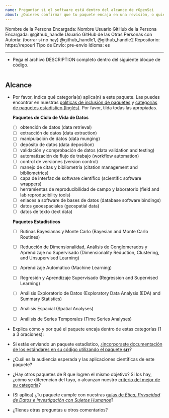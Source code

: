 ```yaml
---
name: Preguntar si el software está dentro del alcance de rOpenSci
about: ¿Quieres confirmar que tu paquete encaja en una revisión, o quieres enviar un paquete estadistico? Usa esta plantilla para obtener una repuesta por parte del equipo editorial en Español (Experimental)
---
```


<!---
A continuación, introduce los valores de (1) el usuario de GitHub de la persona que envía el paquete (sustituyendo "@github_handle") y (2) la URL del repositorio (sustituyendo "https://repourl"). También se pueden especificar valores para otras personas con rol de autoría, sustituyendo "@github_handle1", "@github_handle2" - elimina esto si no lo necesitas. NO BORRAR LOS SÍMBOLOS HTML (todo entre "<!" y ">"). Substituye sólo "@github_handle" y "https://repourl". Este comentario puede ser eliminado una vez que lo hayas leído y comprendido.
--->

Nombre de la Persona Encargada: Nombre
Usuario GitHub de la Persona Encargada: <!--author1-->@github_handle<!--end-author1-->
Usuario GitHub de las Otras Personas con Autoría: (borrar si no hay) <!--author-others-->@github_handle1, @github_handle2<!--end-author-others-->
Repositorio: <!--repourl-->https://repourl<!--end-repourl-->
Tipo de Envio: <!--submission-type-->pre-envio<!--end-submission-type-->
Idioma: <!--language-->es<!--end-language-->

---

-   Pega el archivo DESCRIPTION completo dentro del siguiente bloque de código.

```

```


## Alcance

- Por favor, indica qué categoría(s) aplica(n) a este paquete. Las puedes encontrar en nuestras [políticas de inclusión de paquetes](https://devdevguide.netlify.app/es/softwarereview_policies.es.html#categor%C3%ADas-de-paquetes) y [categorías de paquetes estadistico (Inglés)](https://stats-devguide.ropensci.org/overview.html#overview-categories). Por favor, tilda todas las apropiadas.

     **Paquetes de Ciclo de Vida de Datos**

	- [ ] obtención de datos (data retrieval)
	- [ ] extracción de datos (data extraction)
	- [ ] manipulación de datos (data munging)
	- [ ] depósito de datos (data deposition)
    - [ ] validación y comprobación de datos (data validation and testing)
	- [ ] automatización de flujo de trabajo (workflow automation)
	- [ ] control de versiones (version control)
	- [ ] manejo de citas y bibliometría (citation management and bibliometrics)
	- [ ] capa de interfaz de software científico (scientific software wrappers)
	- [ ] herramientas de reproducibilidad de campo y laboratorio (field and lab reproducibility tools)
	- [ ] enlaces a software de bases de datos (database software bindings)
	- [ ] datos geoespaciales (geospatial data)
	- [ ] datos de texto (text data)

     **Paquetes Estadisticos**

	- [ ] Rutinas Bayesianas y Monte Carlo (Bayesian and Monte Carlo Routines)
	- [ ] Reducción de Dimensionalidad, Análisis de Conglomerados y Aprendizaje no Supervisado (Dimensionality Reduction, Clustering, and Unsupervised Learning)
	- [ ] Aprendizaje Automático (Machine Learning)
	- [ ] Regresión y Aprendizaje Supervisado (Regression and Supervised Learning)
	- [ ] Análisis Exploratorio de Datos (Exploratory Data Analysis (EDA) and Summary Statistics)
	- [ ] Análisis Espacial (Spatial Analyses)
	- [ ] Análisis de Series Temporales (Time Series Analyses)


- Explica cómo y por qué el paquete encaja dentro de estas categorías (1 a 3 oraciones):

- Si estás enviando un paquete estadístico, ¿[incorporaste documentación de los estándares en su código utilizando el paquete **srr**](https://stats-devguide.ropensci.org/pkgdev.html#pkgdev-srr)?

- ¿Cuál es la audiencia esperada y las aplicaciones científicas de este paquete?

- ¿Hay otros paquetes de R que logren el mismo objetivo? Si los hay, ¿cómo se diferencian del tuyo, o alcanzan nuestro [criterio del mejor de su categoría](https://devdevguide.netlify.app/es/softwarereview_policies.es.html#overlap)?

-   (Si aplica) ¿Tu paquete cumple con nuestras [guías de _Ética, Privacidad de Datos e Investigación con Sujetos Humanos_](https://devdevguide.netlify.app/es/softwarereview_policies.es.html#%C3%A9tica-privacidad-de-los-datos-e-investigaci%C3%B3n-con-sujetos-humanos)?


-  ¿Tienes otras preguntas u otros comentarios?
